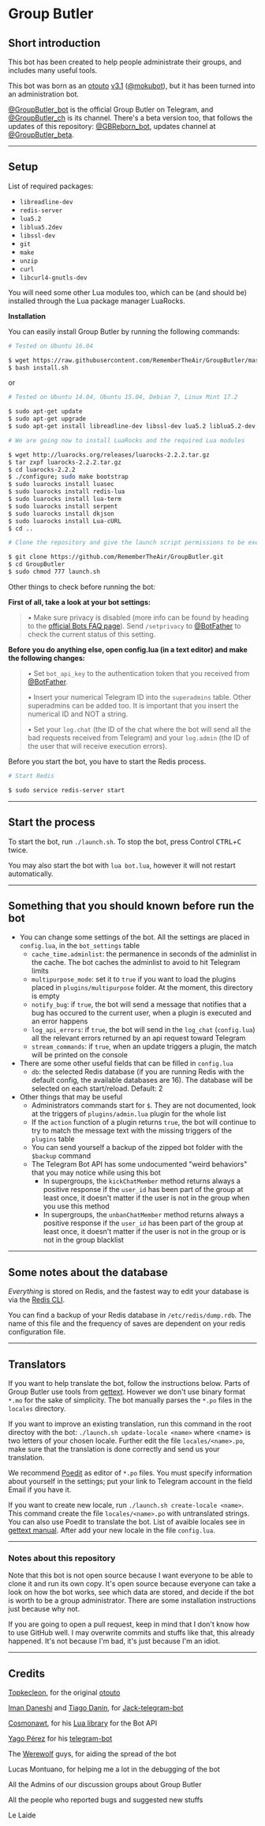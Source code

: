 # Group Butler

## Short introduction

This bot has been created to help people administrate their groups, and includes many useful tools.

This bot was born as an [otouto](otou.to) [v3.1](https://github.com/topkecleon/otouto/tree/26c1299374af130bbf8457af904cb4ea450caa51) ([@mokubot](https://telegram.me/mokubot)), but it has been turned into an administration bot.

[@GroupButler_bot](https://telegram.me/GroupButler_Bot) is the official Group Butler on Telegram, and [@GroupButler_ch](https://telegram.me/groupbutler_ch) is its channel.
There's a beta version too, that follows the updates of this repository: [@GBReborn_bot](https://telegram.me/GBReborn_bot), updates channel at [@GroupButler_beta](https://telegram.me/GroupButler_beta).

* * *

## Setup
List of required packages:
- `libreadline-dev`
- `redis-server`
- `lua5.2`
- `liblua5.2dev`
- `libssl-dev`
- `git`
- `make`
- `unzip`
- `curl`
- `libcurl4-gnutls-dev`

You will need some other Lua modules too, which can be (and should be) installed through the Lua package manager LuaRocks.

**Installation**

You can easily install Group Butler by running the following commands:

```bash
# Tested on Ubuntu 16.04

$ wget https://raw.githubusercontent.com/RememberTheAir/GroupButler/master/install.sh
$ bash install.sh
```

or


```bash
# Tested on Ubuntu 14.04, Ubuntu 15.04, Debian 7, Linux Mint 17.2

$ sudo apt-get update
$ sudo apt-get upgrade
$ sudo apt-get install libreadline-dev libssl-dev lua5.2 liblua5.2-dev git make unzip redis-server curl libcurl4-gnutls-dev

# We are going now to install LuaRocks and the required Lua modules

$ wget http://luarocks.org/releases/luarocks-2.2.2.tar.gz
$ tar zxpf luarocks-2.2.2.tar.gz
$ cd luarocks-2.2.2
$ ./configure; sudo make bootstrap
$ sudo luarocks install luasec
$ sudo luarocks install redis-lua
$ sudo luarocks install lua-term
$ sudo luarocks install serpent
$ sudo luarocks install dkjson
$ sudo luarocks install Lua-cURL
$ cd ..

# Clone the repository and give the launch script permissions to be executed

$ git clone https://github.com/RememberTheAir/GroupButler.git
$ cd GroupButler
$ sudo chmod 777 launch.sh
```

Other things to check before running the bot:

**First of all, take a look at your bot settings:**

> • Make sure privacy is disabled (more info can be found by heading to the [official Bots FAQ page](https://core.telegram.org/bots/faq#what-messages-will-my-bot-get)). Send `/setprivacy` to [@BotFather](http://telegram.me/BotFather) to check the current status of this setting.

**Before you do anything else, open config.lua (in a text editor) and make the following changes:**

> • Set `bot_api_key` to the authentication token that you received from [@BotFather](http://telegram.me/BotFather).
>
> • Insert your numerical Telegram ID into the `superadmins` table. Other superadmins can be added too. It is important that you insert the numerical ID and NOT a string.
>
> • Set your `log.chat` (the ID of the chat where the bot will send all the bad requests received from Telegram) and your `log.admin` (the ID of the user that will receive execution errors).

Before you start the bot, you have to start the Redis process.
```bash
# Start Redis

$ sudo service redis-server start
```

* * *

## Start the process

To start the bot, run `./launch.sh`. To stop the bot, press Control <kbd>CTRL</kbd>+<kbd>C</kbd> twice.

You may also start the bot with `lua bot.lua`, however it will not restart automatically.

* * *
## Something that you should known before run the bot

  * You can change some settings of the bot. All the settings are placed in `config.lua`, in the `bot_settings` table
    * `cache_time.adminlist`: the permanence in seconds of the adminlist in the cache. The bot caches the adminlist to avoid to hit Telegram limits
    * `multipurpose_mode`: set it to `true` if you want to load the plugins placed in `plugins/multipurpose` folder. At the moment, this directory is empty
    * `notify_bug`: if `true`, the bot will send a message that notifies that a bug has occured to the current user, when a plugin is executed and an error happens
    * `log_api_errors`: if `true`, the bot will send in the `log_chat` (`config.lua`) all the relevant errors returned by an api request toward Telegram
    * `stream_commands`: if `true`, when an update triggers a plugin, the match will be printed on the console
  * There are some other useful fields that can be filled in `config.lua`
    * `db`: the selected Redis database (if you are running Redis with the default config, the available databases are 16). The database will be selected on each start/reload. Default: 2
  * Other things that may be useful
    * Administrators commands start for `$`. They are not documented, look at the triggers of `plugins/admin.lua` plugin for the whole list
    * If the `action` function of a plugin returns `true`, the bot will continue to try to match the message text with the missing triggers of the `plugins` table
    * You can send yourself a backup of the zipped bot folder with the `$backup` command
    * The Telegram Bot API has some undocumented "weird behaviors" that you may notice while using this bot
       * In supergroups, the `kickChatMember` method returns always a positive response if the `user_id` has been part of the group at least once, it doesn't matter if the user is not in the group when you use this method
       * In supergroups, the `unbanChatMember` method returns always a positive response if the `user_id` has been part of the group at least once, it doesn't matter if the user is not in the group or is not in the group blacklist

* * *
## Some notes about the database

*Everything* is stored on Redis, and the fastest way to edit your database is via the [Redis CLI](http://redis.io/topics/rediscli).

You can find a backup of your Redis database in `/etc/redis/dump.rdb`. The name of this file and the frequency of saves are dependent on your redis configuration file.

* * *

## Translators
If you want to help translate the bot, follow the instructions below. Parts of Group Butler use tools from [gettext](https://www.gnu.org/software/gettext/). However we don't use binary format `*.mo` for the sake of simplicity. The bot manually parses the `*.po` files in the `locales` directory.

If you want to improve an existing translation, run this command in the root
directoy with the bot: `./launch.sh update-locale <name>` where &lt;name&gt;
is two letters of your chosen locale. Further edit the file
`locales/<name>.po`, make sure that the translation is done correctly and send
us your translation.

We recommend [Poedit](https://poedit.net/) as editor of `*.po` files. You must
specify information about yourself in the settings; put your link to Telegram
account in the field Email if you have it.

If you want to create new locale, run `./launch.sh create-locale <name>`. This
command create the file `locales/<name>.po` with untranslated strings. You can
also use Poedit to translate the bot. List of avaible locales see in [gettext
manual](https://www.gnu.org/software/gettext/manual/gettext.html#Language-Codes).
After add your new locale in the file `config.lua`.

* * *

### Notes about this repository

Note that this bot is not open source because I want everyone to be able to clone it and run its own copy. It's open source because everyone can take a look on how the bot works, see which data are stored, and decide if the bot is worth to be a group administrator. There are some installation instructions just because why not.

If you are going to open a pull request, keep in mind that I don't know how to use GitHub well. I may overwrite commits and stuffs like that, this already happened. It's not because I'm bad, it's just because I'm an idiot.

* * *

## Credits

[Topkecleon](https://github.com/topkecleon), for the original [otouto](https://github.com/topkecleon/otouto)

[Iman Daneshi](https://github.com/imandaneshi) and [Tiago Danin](https://github.com/TiagoDanin), for [Jack-telegram-bot](https://github.com/Imandaneshi/jack-telegram-bot)

[Cosmonawt](https://github.com/cosmonawt), for his [Lua library](https://github.com/cosmonawt/lua-telegram-bot) for the Bot API

[Yago Pérez](https://github.com/yagop) for his [telegram-bot](https://github.com/yagop/telegram-bot)

The [Werewolf](https://github.com/parabola949/Werewolf) guys, for aiding the spread of the bot

Lucas Montuano, for helping me a lot in the debugging of the bot

All the Admins of our discussion groups about Group Butler

All the people who reported bugs and suggested new stuffs

Le Laide
